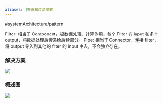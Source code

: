 ```yaml
---
aliases: [管道和过滤模式]
---
```

#systemArchitecture/pattern     

Filter: 相当于 Component，起数据处理、计算作用，每个 Filter 有 input 和多个 output，将数据处理后传递给后续部分。
Pipe: 相当于 Connector，连接 filter，将 output 导入到其他的 filter 的 input 中去，不会独立存在。

### 解决方案
![](https://spricoder.oss-cn-shanghai.aliyuncs.com/2021-Software-System-Design/img/lec14/10.png)

### 概述图
![](https://spricoder.oss-cn-shanghai.aliyuncs.com/2021-Software-System-Design/img/lec14/11.png)
